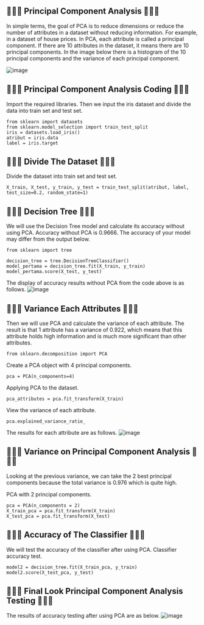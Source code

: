 ## 🍘🍜🍣 Principal Component Analysis 🍣🍜🍘
In simple terms, the goal of PCA is to reduce dimensions or reduce the number of attributes in a dataset without reducing information. For example, in a dataset of house prices. In PCA, each attribute is called a principal component. If there are 10 attributes in the dataset, it means there are 10 principal components. In the image below there is a histogram of the 10 principal components and the variance of each principal component.

![image](https://github.com/diantyapitaloka/Principal-Analysis/assets/147487436/1729ddb9-bb3c-45ac-b526-5c6048b1a30a)


## 🍘🍜🍣 Principal Component Analysis Coding 🍣🍜🍘
Import the required libraries. Then we input the iris dataset and divide the data into train set and test set.

```
from sklearn import datasets
from sklearn.model_selection import train_test_split
iris = datasets.load_iris()
atribut = iris.data
label = iris.target
```

## 🍘🍜🍣 Divide The Dataset 🍣🍜🍘
Divide the dataset into train set and test set.
```
X_train, X_test, y_train, y_test = train_test_split(atribut, label, test_size=0.2, random_state=1)
```

## 🍘🍜🍣 Decision Tree 🍣🍜🍘
We will use the Decision Tree model and calculate its accuracy without using PCA. Accuracy without PCA is 0.9666. The accuracy of your model may differ from the output below.
```
from sklearn import tree
```
 
```
decision_tree = tree.DecisionTreeClassifier()
model_pertama = decision_tree.fit(X_train, y_train)
model_pertama.score(X_test, y_test)
```

The display of accuracy results without PCA from the code above is as follows.
![image](https://github.com/diantyapitaloka/Principal-Analysis/assets/147487436/816e8db5-ef9b-46bb-ad7f-f096d2d02e0b)

## 🍘🍜🍣 Variance Each Attributes 🍣🍜🍘
Then we will use PCA and calculate the variance of each attribute. The result is that 1 attribute has a variance of 0.922, which means that this attribute holds high information and is much more significant than other attributes.

```
from sklearn.decomposition import PCA
```
 
Create a PCA object with 4 principal components.
```
pca = PCA(n_components=4)
```
 
Applying PCA to the dataset.
```
pca_attributes = pca.fit_transform(X_train)
```
 
View the variance of each attribute.
```
pca.explained_variance_ratio_
```

The results for each attribute are as follows.
![image](https://github.com/diantyapitaloka/Principal-Analysis/assets/147487436/271aa3b0-acdb-47f3-9a71-a7314b57b1d0)

## 🍘🍜🍣 Variance on Principal Component Analysis 🍣🍜🍘
Looking at the previous variance, we can take the 2 best principal components because the total variance is 0.976 which is quite high.

PCA with 2 principal components.
```
pca = PCA(n_components = 2)
X_train_pca = pca.fit_transform(X_train)
X_test_pca = pca.fit_transform(X_test)
```

## 🍘🍜🍣 Accuracy of The Classifier 🍣🍜🍘
We will test the accuracy of the classifier after using PCA. Classifier accuracy test.
```
model2 = decision_tree.fit(X_train_pca, y_train)
model2.score(X_test_pca, y_test)
```

## 🍘🍜🍣 Final Look Principal Component Analysis Testing 🍣🍜🍘
The results of accuracy testing after using PCA are as below.
![image](https://github.com/diantyapitaloka/Principal-Analysis/assets/147487436/ffdc24f9-15e6-4bc1-9665-7e13041b1a0a)


